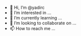 - 👋 Hi, I’m @yadirc
- 👀 I’m interested in ...
- 🌱 I’m currently learning ...
- 💞️ I’m looking to collaborate on ...
- 📫 How to reach me ...

<!---
yadirc/yadirc is a ✨ special ✨ repository because its `README.md` (this file) appears on your GitHub profile.
You can click the Preview link to take a look at your changes.
--->
